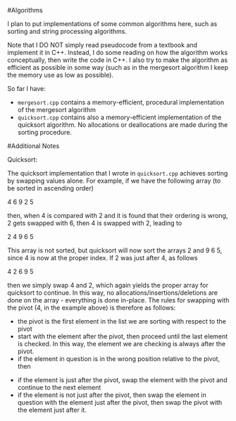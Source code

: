 #Algorithms

I plan to put implementations of some common algorithms here, such as sorting and string processing algorithms.

Note that I DO NOT simply read pseudocode from a textbook and implement it in C++. Instead, I do some reading on how the algorithm works conceptually, then write the code in C++. I also try to make the algorithm as efficient as possible in some way (such as in the mergesort algorithm I keep the memory use as low as possible).

So far I have:

+ `mergesort.cpp` contains a memory-efficient, procedural implementation of the mergesort algorithm
+ `quicksort.cpp` contains also a memory-efficient implementation of the quicksort algorithm. No allocations or deallocations are made during the sorting procedure.

#Additional Notes

Quicksort:

The quicksort implementation that I wrote in `quicksort.cpp` achieves sorting by swapping values alone. For example, if we have the following array (to be sorted in ascending order)

4 6 9 2 5

then, when 4 is compared with 2 and it is found that their ordering is wrong, 2 gets swapped with 6, then 4 is swapped with 2, leading to

2 4 9 6 5

This array is not sorted, but quicksort will now sort the arrays 2 and 9 6 5, since 4 is now at the proper index. If 2 was just after 4, as follows

4 2 6 9 5

then we simply swap 4 and 2, which again yields the proper array for quicksort to continue. In this way, no allocations/insertions/deletions are done on the array - everything is done in-place. The rules for swapping with the pivot (4, in the example above) is therefore as follows:

+ the pivot is the first element in the list we are sorting with respect to the pivot
+ start with the element after the pivot, then proceed until the last element is checked. In this way, the element we are checking is always after the pivot.
+ if the element in question is in the wrong position relative to the pivot, then
 - if the element is just after the pivot, swap the element with the pivot and continue to the next element
 - if the element is not just after the pivot, then swap the element in question with the element just after the pivot, then swap the pivot with the element just after it.
 


